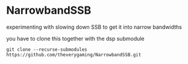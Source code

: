 # NarrowbandSSB
experimenting with slowing down SSB to get it into narrow bandwidths

you have to clone this together with the dsp submodule
```
git clone --recurse-submodules https://github.com/theverygaming/NarrowbandSSB.git
```

